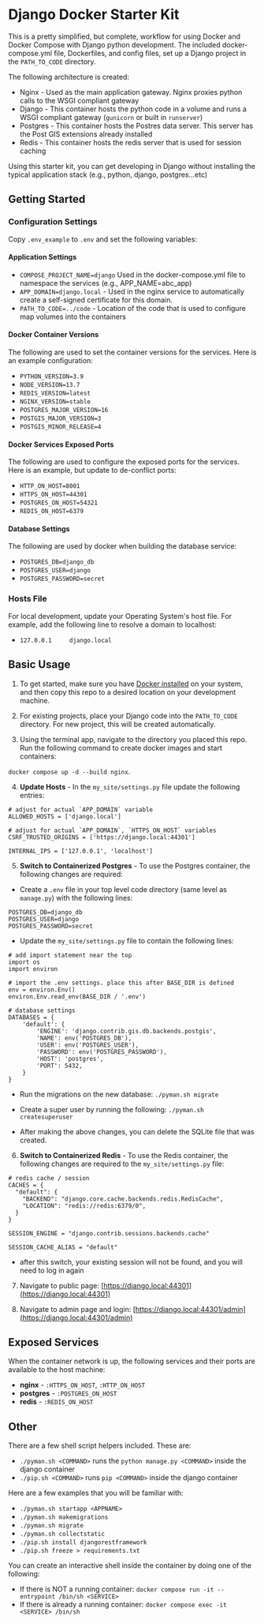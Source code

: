 # Django Docker Starter Kit

This is a pretty simplified, but complete, workflow for using Docker and Docker Compose with Django python development.
The
included docker-compose.yml file, Dockerfiles, and config files, set up a Django project in
the `PATH_TO_CODE` directory.

The following architecture is created:

- Nginx - Used as the main application gateway. Nginx proxies python calls to the WSGI compliant gateway
- Django - This container hosts the python code in a volume and runs a WSGI compliant gateway (`gunicorn` or built
  in `runserver`)
- Postgres - This container hosts the Postres data server. This server has the Post GIS extensions already installed
- Redis - This container hosts the redis server that is used for session caching

Using this starter kit, you can get developing in Django without installing the typical application stack (e.g., python,
django, postgres...etc)

## Getting Started

### Configuration Settings

Copy `.env_example` to `.env` and set the following variables:

#### Application Settings

- `COMPOSE_PROJECT_NAME=django` Used in the docker-compose.yml file to namespace the services (e.g.,
  APP_NAME=abc_app)
- `APP_DOMAIN=django.local` - Used in the nginx service to automatically create a self-signed certificate for this
  domain.
- `PATH_TO_CODE=../code` - Location of the code that is used to configure map volumes into the containers

#### Docker Container Versions

The following are used to set the container versions for the services. Here is an example configuration:

- `PYTHON_VERSION=3.9`
- `NODE_VERSION=13.7`
- `REDIS_VERSION=latest`
- `NGINX_VERSION=stable`
- `POSTGRES_MAJOR_VERSION=16`
- `POSTGIS_MAJOR_VERSION=3`
- `POSTGIS_MINOR_RELEASE=4`

#### Docker Services Exposed Ports

The following are used to configure the exposed ports for the services. Here is an example, but update to de-conflict
ports:

- `HTTP_ON_HOST=8001`
- `HTTPS_ON_HOST=44301`
- `POSTGRES_ON_HOST=54321`
- `REDIS_ON_HOST=6379`

#### Database Settings

The following are used by docker when building the database service:

- `POSTGRES_DB=django_db`
- `POSTGRES_USER=django`
- `POSTGRES_PASSWORD=secret`

### Hosts File

For local development, update your Operating System's host file. For example, add the following line to resolve a domain
to localhost:

- `127.0.0.1     django.local`

## Basic Usage

1. To get started, make sure you have [Docker installed](https://docs.docker.com/docker-for-mac/install/) on your
   system, and then copy this repo to a desired location on your development machine.

2. For existing projects, place your Django code into the `PATH_TO_CODE` directory. For new project, this will be
   created automatically.

3. Using the terminal app, navigate to the directory you placed this repo. Run the following command to create docker
   images and start containers:

`docker compose up -d --build nginx`.

4. **Update Hosts** - In the `my_site/settings.py` file update the following entries:

```
# adjust for actual `APP_DOMAIN` variable
ALLOWED_HOSTS = ['django.local']

# adjust for actual `APP_DOMAIN`, `HTTPS_ON_HOST` variables
CSRF_TRUSTED_ORIGINS = ['https://django.local:44301']

INTERNAL_IPS = ['127.0.0.1', 'localhost']
```

5. **Switch to Containerized Postgres** - To use the Postgres container, the following changes are required:

- Create a `.env` file in your top level code directory (same level as `manage.py`) with the following lines:

```
POSTGRES_DB=django_db
POSTGRES_USER=django
POSTGRES_PASSWORD=secret
```

- Update the `my_site/settings.py` file to contain the following lines:

```
# add import statement near the top
import os
import environ

# import the .env settings. place this after BASE_DIR is defined
env = environ.Env()
environ.Env.read_env(BASE_DIR / '.env')

# database settings
DATABASES = {
    'default': {
        'ENGINE': 'django.contrib.gis.db.backends.postgis',
        'NAME': env('POSTGRES_DB'),
        'USER': env('POSTGRES_USER'),
        'PASSWORD': env('POSTGRES_PASSWORD'),
        'HOST': 'postgres',
        'PORT': 5432,
    }
}
```

- Run the migrations on the new database:
  `./pyman.sh migrate`

- Create a super user by running the following:
  `./pyman.sh createsuperuser`

- After making the above changes, you can delete the SQLite file that was created.


6. **Switch to Containerized Redis** - To use the Redis container, the following changes are required to
   the `my_site/settings.py` file:

```
# redis cache / session
CACHES = {
  "default": {
    "BACKEND": "django.core.cache.backends.redis.RedisCache",
    "LOCATION": "redis://redis:6379/0",
  }
}

SESSION_ENGINE = "django.contrib.sessions.backends.cache"

SESSION_CACHE_ALIAS = "default"
```

- after this switch, your existing session will not be found, and you will need to log in again

7. Navigate to public page: [https://django.local:44301](https://django.local:44301)

8. Navigate to admin page and login: [https://django.local:44301/admin](https://django.local:44301/admin)

## Exposed Services

When the container network is up, the following services and their ports are available to the host machine:

- **nginx** - `:HTTPS_ON_HOST`, `:HTTP_ON_HOST`
- **postgres** - `:POSTGRES_ON_HOST`
- **redis** - `:REDIS_ON_HOST`

## Other

There are a few shell script helpers included. These are:

- `./pyman.sh <COMMAND>` runs the `python manage.py <COMMAND>` inside the django container
- `./pip.sh <COMMAND>` runs `pip <COMMAND>` inside the django container

Here are a few examples that you will be familiar with:

- `./pyman.sh startapp <APPNAME>`
- `./pyman.sh makemigrations`
- `./pyman.sh migrate`
- `./pyman.sh collectstatic`
- `./pip.sh install djangorestframework`
- `./pip.sh freeze > requirements.txt`

You can create an interactive shell inside the container by doing one of the following:

- If there is NOT a running container: `docker compose run -it --entrypoint /bin/sh <SERVICE>`
- If there is already a running container: `docker compose exec -it <SERVICE> /bin/sh` 
